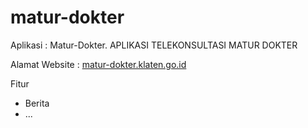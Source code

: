 # matur-dokter

Aplikasi : Matur-Dokter. APLIKASI TELEKONSULTASI MATUR DOKTER

Alamat Website : [matur-dokter.klaten.go.id](https://matur-dokter.klaten.go.id/)

Fitur
 - Berita
 - ...
